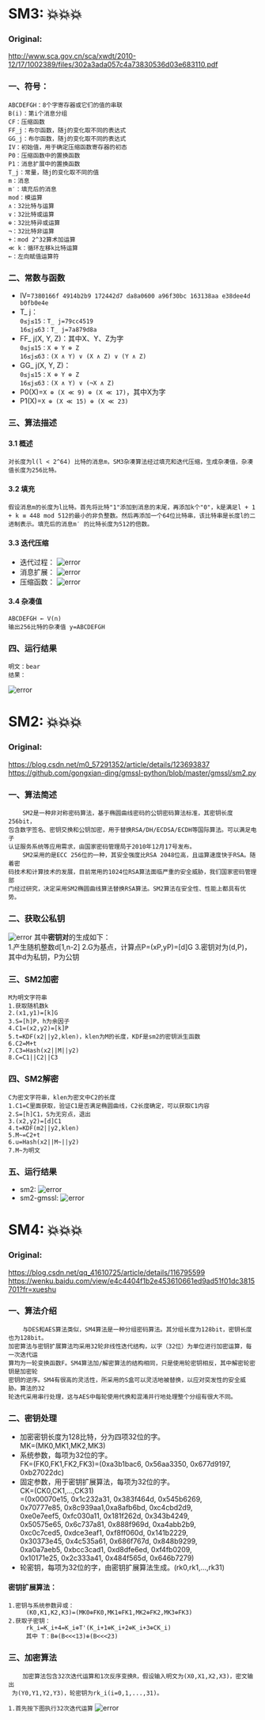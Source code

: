 # SM3: :boom::boom::boom:
### Original:<br>
http://www.sca.gov.cn/sca/xwdt/2010-12/17/1002389/files/302a3ada057c4a73830536d03e683110.pdf
### 一、符号：
    ABCDEFGH：8个字寄存器或它们的值的串联
    B(i)：第i个消息分组
    CF：压缩函数
    FF_j：布尔函数，随j的变化取不同的表达式
    GG_j：布尔函数，随j的变化取不同的表达式
    IV：初始值，用于确定压缩函数寄存器的初态
    P0：压缩函数中的置换函数
    P1：消息扩展中的置换函数
    T_j：常量，随j的变化取不同的值
    m：消息
    m′：填充后的消息
    mod：模运算
    ∧：32比特与运算
    ∨：32比特或运算
    ⊕：32比特异或运算
    ¬：32比特非运算
    +：mod 2^32算术加运算
    ≪ k：循环左移k比特运算
    ←：左向赋值运算符
### 二、常数与函数
* IV=`7380166f 4914b2b9 172442d7 da8a0600 a96f30bc 163138aa e38dee4d b0fb0e4e`
* T_ j：<br>
    `0≤j≤15：T_ j=79cc4519`<br>
    `16≤j≤63：T_ j=7a879d8a`
* FF_ j(X, Y, Z)：其中X、Y、Z为字<br>
    `0≤j≤15：X ⊕ Y ⊕ Z`<br>
    `16≤j≤63：(X ∧ Y) ∨ (X ∧ Z) ∨ (Y ∧ Z)`   
* GG_ j(X, Y, Z)：<br>
    `0≤j≤15：X ⊕ Y ⊕ Z`<br>
    `16≤j≤63：(X ∧ Y) ∨ (¬X ∧ Z)`
* P0(X)=`X ⊕ (X ≪ 9) ⊕ (X ≪ 17)`，其中X为字
* P1(X)=`X ⊕ (X ≪ 15) ⊕ (X ≪ 23)`
### 三、算法描述
#### 3.1 概述
    对长度为l(l < 2^64) 比特的消息m，SM3杂凑算法经过填充和迭代压缩，生成杂凑值，杂凑值长度为256比特。
#### 3.2 填充
    假设消息m的长度为l比特。首先将比特"1"添加到消息的末尾，再添加k个"0"，k是满足l + 1 + k ≡ 448 mod 512的最小的非负整数。然后再添加一个64位比特串，该比特串是长度l的二进制表示。填充后的消息m′ 的比特长度为512的倍数。
#### 3.3 迭代压缩
* 迭代过程：
![error](pictures/pic1.png "迭代过程")
* 消息扩展：
![error](pictures/pic2.png "消息扩展")
* 压缩函数：
![error](pictures/pic3.png "压缩函数")
#### 3.4 杂凑值
    ABCDEFGH ← V(n)
    输出256比特的杂凑值 y=ABCDEFGH
### 四、运行结果
    明文：bear
    结果：
![error](pictures/pic5.png "sm3结果")

# SM2: :boom::boom::boom:
### Original:<br>
https://blog.csdn.net/m0_57291352/article/details/123693837<br>
https://github.com/gongxian-ding/gmssl-python/blob/master/gmssl/sm2.py
### 一、算法简述
        SM2是一种非对称密码算法，基于椭圆曲线密码的公钥密码算法标准，其密钥长度256bit，
    包含数字签名、密钥交换和公钥加密，用于替换RSA/DH/ECDSA/ECDH等国际算法。可以满足电子
    认证服务系统等应用需求，由国家密码管理局于2010年12月17号发布。
        SM2采用的是ECC 256位的一种，其安全强度比RSA 2048位高，且运算速度快于RSA。随着密
    码技术和计算技术的发展，目前常用的1024位RSA算法面临严重的安全威胁，我们国家密码管理部
    门经过研究，决定采用SM2椭圆曲线算法替换RSA算法。SM2算法在安全性、性能上都具有优势。
### 二、获取公私钥
![error](pictures/pic4.png "获取公私钥")
    其中**密钥对**的生成如下：<br>
    1.产生随机整数d[1,n-2]
    2.G为基点，计算点P=(xP,yP)=[d]G
    3.密钥对为(d,P)，其中d为私钥，P为公钥
### 三、SM2加密
    M为明文字符串
    1.获取随机数k
    2.(x1,y1)=[k]G
    3.S=[h]P，h为余因子
    4.C1=(x2,y2)=[k]P
    5.t=KDF(x2||y2,klen)，klen为M的长度，KDF是sm2的密钥派生函数
    6.C2=M+t
    7.C3=Hash(x2||M||y2)
    8.C=C1||C2||C3
### 四、SM2解密
    C为密文字符串，klen为密文中C2的长度
    1.C1=C里面获取，验证C1是否满足椭圆曲线，C2长度确定，可以获取C1内容
    2.S=[h]C1，S为无穷点，退出
    3.(x2,y2)=[d]C1
    4.t=KDF(m2||y2,klen)
    5.M~=C2+t
    6.u=Hash(x2||M~||y2)
    7.M~为明文
### 五、运行结果
* sm2:
![error](pictures/pic6.png "sm2结果")
* sm2-gmssl:
![error](pictures/pic7.png "sm2-gmssl结果")

# SM4: :boom::boom::boom:
### Original:<br>
https://blog.csdn.net/qq_41610725/article/details/116795599<br>
https://wenku.baidu.com/view/e4c4404f1b2e453610661ed9ad51f01dc3815701?fr=xueshu
### 一、算法介绍
        与DES和AES算法类似，SM4算法是一种分组密码算法。其分组长度为128bit，密钥长度也为128bit。
    加密算法与密钥扩展算法均采用32轮非线性迭代结构，以字（32位）为单位进行加密运算，每一次迭代运
    算均为一轮变换函数F。SM4算法加/解密算法的结构相同，只是使用轮密钥相反，其中解密轮密钥是加密轮
    密钥的逆序。SM4有很高的灵活性，所采用的S盒可以灵活地被替换，以应对突发性的安全威胁。算法的32
    轮迭代采用串行处理，这与AES中每轮使用代换和混淆并行地处理整个分组有很大不同。
### 二、密钥处理
* 加密密钥长度为128比特，分为四项32位的字。<br>
    MK=(MK0,MK1,MK2,MK3)
* 系统参数，每项为32位的字。<br>
    FK=(FK0,FK1,FK2,FK3)=(0xa3b1bac6, 0x56aa3350, 0x677d9197, 0xb27022dc)
* 固定参数，用于密钥扩展算法，每项为32位的字。<br>
CK=(CK0,CK1,...,CK31)<br>
  =(0x00070e15, 0x1c232a31, 0x383f464d, 0x545b6269, <br>
    0x70777e85, 0x8c939aa1,0xa8afb6bd, 0xc4cbd2d9,<br>
    0xe0e7eef5, 0xfc030a11, 0x181f262d, 0x343b4249, <br>
    0x50575e65, 0x6c737a81, 0x888f969d, 0xa4abb2b9,<br>
    0xc0c7ced5, 0xdce3eaf1, 0xf8ff060d, 0x141b2229,<br>
    0x30373e45, 0x4c535a61, 0x686f767d, 0x848b9299,<br>
    0xa0a7aeb5, 0xbcc3cad1, 0xd8dfe6ed, 0xf4fb0209, <br>
    0x10171e25, 0x2c333a41, 0x484f565d, 0x646b7279)
* 轮密钥，每项为32位的字，由密钥扩展算法生成。(rk0,rk1,...,rk31)
#### 密钥扩展算法：
    1.密钥与系统参数异或：
         (K0,K1,K2,K3)=(MK0⊕FK0,MK1⊕FK1,MK2⊕FK2,MK3⊕FK3)
    2.获取子密钥：
         rk_i=K_i+4=K_i⊕T'(K_i+1⊕K_i+2⊕K_i+3⊕CK_i)
         其中 T：B⊕(B<<<13)⊕(B<<<23)
### 三、加密算法
        加密算法包含32次迭代运算和1次反序变换R，假设输入明文为(X0,X1,X2,X3)，密文输出
     为(Y0,Y1,Y2,Y3)，轮密钥为rk_i(i=0,1,...,31)。
`1.首先按下图执行32次迭代运算`
![error](pictures/pic9.png "迭代运算")
   
